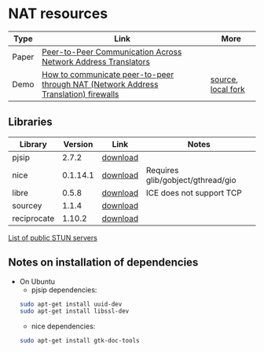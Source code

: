 # NAT resources

| Type    | Link | More |
| ------- | -----| ---|
| Paper   | [Peer-to-Peer Communication Across Network Address Translators](http://www.brynosaurus.com/pub/net/p2pnat/) | |
| Demo    | [How to communicate peer-to-peer through NAT (Network Address Translation) firewalls](http://www.mindcontrol.org/~hplus/nat-punch.html) | [source](http://www.mindcontrol.org/%7Ehplus/nat-punch.zip),  [local fork](nat-punch) |


## Libraries
| Library | Version | Link | Notes |
| -------| --------| -----| ----|
| pjsip | 2.7.2 | [download](http://www.pjsip.org/download.htm) | |
| nice | 0.1.14.1 | [download](https://gitlab.freedesktop.org/libnice/libnice/-/archive/master/libnice-master.tar.gz) | Requires glib/gobject/gthread/gio|
| libre | 0.5.8 | [download](http://www.creytiv.com/pub) | ICE does not support TCP |
| sourcey | 1.1.4 | [download](https://github.com/sourcey/libsourcey/archive/1.1.4.tar.gz) | |
| reciprocate | 1.10.2 | [download](https://github.com/resiprocate/resiprocate/archive/resiprocate-1.10.2.tar.gz) | |

[List of public STUN servers](stun_servers.txt)


## Notes on installation of dependencies
- On Ubuntu
    - pjsip dependencies:
    ```bash
    sudo apt-get install uuid-dev
    sudo apt-get install libssl-dev
    ```
    - nice dependencies:
    ```bash
    sudo apt-get install gtk-doc-tools
    ```
